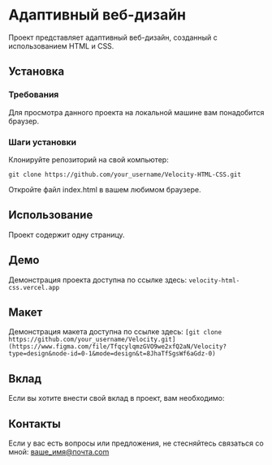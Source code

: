 # Адаптивный веб-дизайн

Проект представляет адаптивный веб-дизайн, созданный с использованием HTML и CSS.

## Установка

### Требования

Для просмотра данного проекта на локальной машине вам понадобится браузер.

### Шаги установки

Клонируйте репозиторий на свой компьютер:

```git clone https://github.com/your_username/Velocity-HTML-CSS.git ```

Откройте файл index.html в вашем любимом браузере.

## Использование
Проект содержит одну страницу.

## Демо
Демонстрация проекта доступна по ссылке здесь:
```velocity-html-css.vercel.app ```

## Макет
Демонстрация макета доступна по ссылке здесь:
```[git clone https://github.com/your_username/Velocity.git](https://www.figma.com/file/TfqcylqmzGVO9we2xfQ2aN/Velocity?type=design&node-id=0-1&mode=design&t=8JhaTfSgsWf6aGdz-0) ```

## Вклад
Если вы хотите внести свой вклад в проект, вам необходимо:

## Контакты
Если у вас есть вопросы или предложения, не стесняйтесь связаться со мной: ваше_имя@почта.com
